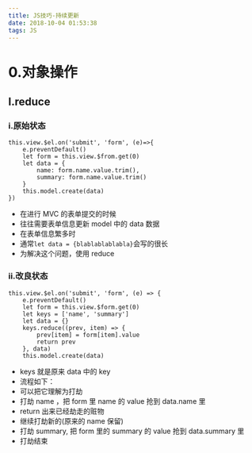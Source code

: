 ```yaml
---
title: JS技巧-持续更新
date: 2018-10-04 01:53:38
tags: JS
---
```


# 0.对象操作

## I.reduce

### i.原始状态

```
this.view.$el.on('submit', 'form', (e)=>{
    e.preventDefault()
    let form = this.view.$from.get(0)
    let data = {
        name: form.name.value.trim(),
        summary: form.name.value.trim()
    }
    this.model.create(data)
})
```

-   在进行 MVC 的表单提交的时候
-   往往需要表单信息更新 model 中的 data 数据
-   在表单信息繁多时
-   通常`let data = {blablablablabla}`会写的很长
-   为解决这个问题，使用 reduce

### ii.改良状态

```
this.view.$el.on('submit', 'form', (e) => {
    e.preventDefault()
    let form = this.view.$form.get(0)
    let keys = ['name', 'summary']
    let data = {}
    keys.reduce((prev, item) => {
        prev[item] = form[item].value
        return prev
    }, data)
    this.model.create(data)
```

-   keys 就是原来 data 中的 key
-   流程如下：
-   可以把它理解为打劫
-   打劫 name ，把 form 里 name 的 value 抢到 data.name 里
-   return 出来已经劫走的赃物
-   继续打劫新的(原来的 name 保留)
-   打劫 summary, 把 form 里的 summary 的 value 抢到 data.summary 里
-   打劫结束
